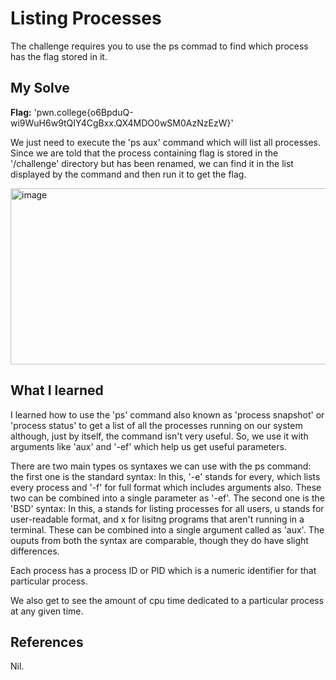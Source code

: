 # Listing Processes
The challenge requires you to use the ps commad to find which process has the flag stored in it.

## My Solve
**Flag:**  'pwn.college{o6BpduQ-wi9WuH6w9tQIY4CgBxx.QX4MDO0wSM0AzNzEzW}'

We just need to execute the 'ps aux' command which will list all processes. Since we are told that the process containing flag is stored in the '/challenge' directory but has been renamed, we can find it in the list displayed by the command and then run it to get the flag.

<img width="1833" height="282" alt="image" src="https://github.com/user-attachments/assets/034700a0-b333-44ff-872f-e8af78aa4fce" />

## What I learned
I learned how to use the 'ps' command also known as 'process snapshot' or 'process status' to get a list of all the processes running on our system although, just by itself, the command isn't very useful. So, we use it with arguments like 'aux' and '-ef' which help us get useful parameters.

There are two main types os syntaxes we can use with the ps command:
the first one is the standard syntax: In this, '-e' stands for every, which lists every process and '-f' for full format which includes arguments also. These two can be combined into a single parameter as '-ef'.
The second one is the 'BSD' syntax: In this, a stands for listing processes for all users, u stands for user-readable format, and x for lisitng programs that aren't running in a terminal. These can be combined into a single argument called as 'aux'.
The ouputs from both the syntax are comparable, though they do have slight differences.

Each process has a process ID or PID which is a numeric identifier for that particular process.

We also get to see the amount of cpu time dedicated to a particular process at any given time.
## References
Nil.
